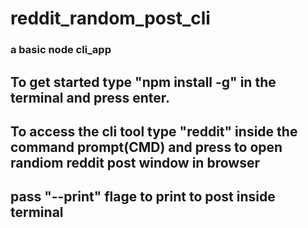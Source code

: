 # reddit_random_post_cli 
### a basic node cli_app
## To get started type "npm install -g" in the terminal and press enter.
## To access the cli tool type "reddit" inside the command prompt(CMD) and press to open randiom reddit post window in browser
## pass "--print" flage to print to post inside terminal
